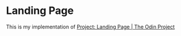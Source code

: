 # Landing Page
This is my implementation of [Project: Landing Page | The Odin Project](https://www.theodinproject.com/lessons/foundations-landing-page)